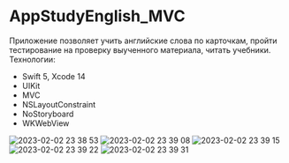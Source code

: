 # AppStudyEnglish_MVC

Приложение позволяет учить английские слова по карточкам, пройти тестирование на проверку выученного материала, читать учебники. 
Технологии:
- Swift 5, Xcode 14
- UIKit
- MVC
- NSLayoutConstraint
- NoStoryboard 
- WKWebView

![2023-02-02 23 38 53](https://user-images.githubusercontent.com/118187754/216420900-b7679d04-2e7f-43a8-8c35-c5e8704609c2.jpg)
![2023-02-02 23 39 08](https://user-images.githubusercontent.com/118187754/216420908-4370de73-f177-47b5-9ebc-4b72497c8690.jpg)
![2023-02-02 23 39 15](https://user-images.githubusercontent.com/118187754/216420909-14cd1eb6-1672-4591-a5cd-88d480418182.jpg)
![2023-02-02 23 39 22](https://user-images.githubusercontent.com/118187754/216420911-f2d3d310-9f16-43b5-8469-17bf3e356664.jpg)
![2023-02-02 23 39 31](https://user-images.githubusercontent.com/118187754/216420914-de0a5d87-50b8-4c2f-b565-ff9b23a0e5db.jpg)

